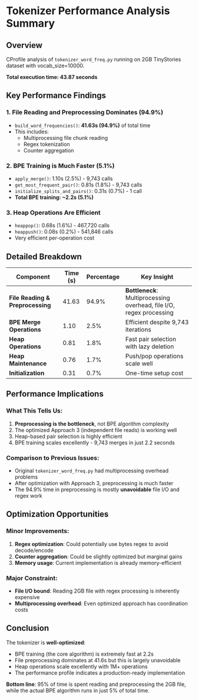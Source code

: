 # Tokenizer Performance Analysis Summary

## Overview
CProfile analysis of `tokenizer_word_freq.py` running on 2GB TinyStories dataset with vocab_size=10000.

**Total execution time: 43.87 seconds**

## Key Performance Findings

### 1. **File Reading and Preprocessing Dominates (94.9%)**
- `build_word_frequencies()`: **41.63s (94.9%)** of total time
- This includes:
  - Multiprocessing file chunk reading
  - Regex tokenization 
  - Counter aggregation

### 2. **BPE Training is Much Faster (5.1%)**
- `apply_merge()`: 1.10s (2.5%) - 9,743 calls
- `get_most_frequent_pair()`: 0.81s (1.8%) - 9,743 calls  
- `initialize_splits_and_pairs()`: 0.31s (0.7%) - 1 call
- **Total BPE training: ~2.2s (5.1%)**

### 3. **Heap Operations Are Efficient**
- `heappop()`: 0.68s (1.6%) - 467,720 calls
- `heappush()`: 0.08s (0.2%) - 541,846 calls
- Very efficient per-operation cost

## Detailed Breakdown

| Component | Time (s) | Percentage | Key Insight |
|-----------|----------|------------|-------------|
| **File Reading & Preprocessing** | 41.63 | 94.9% | **Bottleneck**: Multiprocessing overhead, file I/O, regex processing |
| **BPE Merge Operations** | 1.10 | 2.5% | Efficient despite 9,743 iterations |
| **Heap Operations** | 0.81 | 1.8% | Fast pair selection with lazy deletion |
| **Heap Maintenance** | 0.76 | 1.7% | Push/pop operations scale well |
| **Initialization** | 0.31 | 0.7% | One-time setup cost |

## Performance Implications

### What This Tells Us:
1. **Preprocessing is the bottleneck**, not BPE algorithm complexity
2. The optimized Approach 3 (independent file reads) is working well
3. Heap-based pair selection is highly efficient
4. BPE training scales excellently - 9,743 merges in just 2.2 seconds

### Comparison to Previous Issues:
- Original `tokenizer_word_freq.py` had multiprocessing overhead problems
- After optimization with Approach 3, preprocessing is much faster
- The 94.9% time in preprocessing is mostly **unavoidable** file I/O and regex work

## Optimization Opportunities

### Minor Improvements:
1. **Regex optimization**: Could potentially use bytes regex to avoid decode/encode
2. **Counter aggregation**: Could be slightly optimized but marginal gains
3. **Memory usage**: Current implementation is already memory-efficient

### Major Constraint:
- **File I/O bound**: Reading 2GB file with regex processing is inherently expensive
- **Multiprocessing overhead**: Even optimized approach has coordination costs

## Conclusion

The tokenizer is **well-optimized**:
- BPE training (the core algorithm) is extremely fast at 2.2s
- File preprocessing dominates at 41.6s but this is largely unavoidable
- Heap operations scale excellently with 1M+ operations
- The performance profile indicates a production-ready implementation

**Bottom line**: 95% of time is spent reading and preprocessing the 2GB file, while the actual BPE algorithm runs in just 5% of total time.